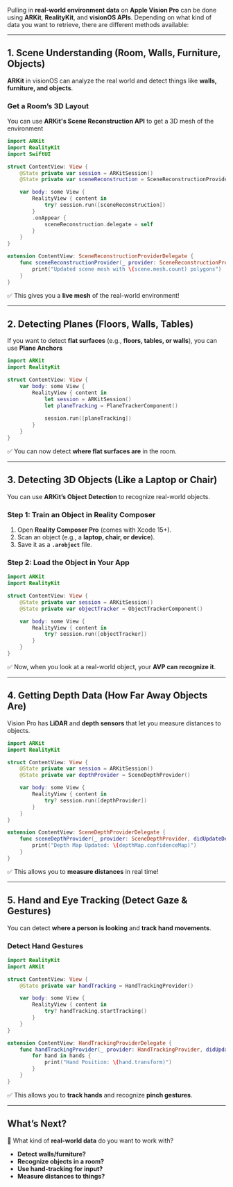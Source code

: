 Pulling in **real-world environment data** on **Apple Vision Pro** can be done using **ARKit**, **RealityKit**, and **visionOS APIs**. Depending on what kind of data you want to retrieve, there are different methods available:

---

## **1. Scene Understanding (Room, Walls, Furniture, Objects)**

**ARKit** in visionOS can analyze the real world and detect things like **walls, furniture, and objects**.

### **Get a Room’s 3D Layout**

You can use **ARKit's Scene Reconstruction API** to get a 3D mesh of the environment

```swift
import ARKit
import RealityKit
import SwiftUI

struct ContentView: View {
    @State private var session = ARKitSession()
    @State private var sceneReconstruction = SceneReconstructionProvider()

    var body: some View {
        RealityView { content in
            try? session.run([sceneReconstruction])
        }
        .onAppear {
            sceneReconstruction.delegate = self
        }
    }
}

extension ContentView: SceneReconstructionProviderDelegate {
    func sceneReconstructionProvider(_ provider: SceneReconstructionProvider, didUpdateScene scene: SceneReconstruction) {
        print("Updated scene mesh with \(scene.mesh.count) polygons")
    }
}

```

✅ This gives you a **live mesh** of the real-world environment!

---

## **2. Detecting Planes (Floors, Walls, Tables)**

If you want to detect **flat surfaces** (e.g., **floors, tables, or walls**), you can use **Plane Anchors**

```swift
import ARKit
import RealityKit

struct ContentView: View {
    var body: some View {
        RealityView { content in
            let session = ARKitSession()
            let planeTracking = PlaneTrackerComponent()
            
            session.run([planeTracking])
        }
    }
}

```

✅ You can now detect **where flat surfaces are** in the room.

---

## **3. Detecting 3D Objects (Like a Laptop or Chair)**

You can use **ARKit’s Object Detection** to recognize real-world objects.

### **Step 1: Train an Object in Reality Composer**

1. Open **Reality Composer Pro** (comes with Xcode 15+).
2. Scan an object (e.g., a **laptop, chair, or device**).
3. Save it as a **`.arobject`** file.

### **Step 2: Load the Object in Your App**

```swift
import ARKit
import RealityKit

struct ContentView: View {
    @State private var session = ARKitSession()
    @State private var objectTracker = ObjectTrackerComponent()

    var body: some View {
        RealityView { content in
            try? session.run([objectTracker])
        }
    }
}

```

✅ Now, when you look at a real-world object, your **AVP can recognize it**.

---

## **4. Getting Depth Data (How Far Away Objects Are)**

Vision Pro has **LiDAR** and **depth sensors** that let you measure distances to objects.

```swift
import ARKit
import RealityKit

struct ContentView: View {
    @State private var session = ARKitSession()
    @State private var depthProvider = SceneDepthProvider()

    var body: some View {
        RealityView { content in
            try? session.run([depthProvider])
        }
    }
}

extension ContentView: SceneDepthProviderDelegate {
    func sceneDepthProvider(_ provider: SceneDepthProvider, didUpdateDepthMap depthMap: SceneDepth) {
        print("Depth Map Updated: \(depthMap.confidenceMap)")
    }
}

```

✅ This allows you to **measure distances** in real time!

---

## **5. Hand and Eye Tracking (Detect Gaze & Gestures)**

You can detect **where a person is looking** and **track hand movements**.

### **Detect Hand Gestures**

```swift
import RealityKit
import ARKit

struct ContentView: View {
    @State private var handTracking = HandTrackingProvider()

    var body: some View {
        RealityView { content in
            try? handTracking.startTracking()
        }
    }
}

extension ContentView: HandTrackingProviderDelegate {
    func handTrackingProvider(_ provider: HandTrackingProvider, didUpdateHands hands: [HandPose]) {
        for hand in hands {
            print("Hand Position: \(hand.transform)")
        }
    }
}

```
✅ This allows you to **track hands** and recognize **pinch gestures**.

---

## **What’s Next?**

🚀 What kind of **real-world data** do you want to work with?

- **Detect walls/furniture?**
- **Recognize objects in a room?**
- **Use hand-tracking for input?**
- **Measure distances to things?**
